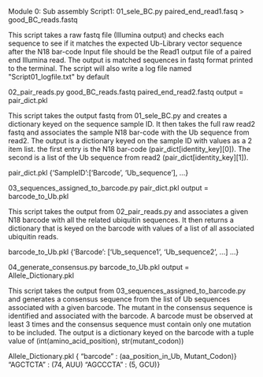 Module 0: Sub assembly
Script1:
01_sele_BC.py paired_end_read1.fasq > good_BC_reads.fastq

This script takes a raw fastq file (Illumina output) and checks each sequence to see if it matches the expected Ub-Library vector sequence after the N18 bar-code Input file should be the Read1 output file of a paired end Illumina read. The output is matched sequences in fastq format printed to the terminal. The script will also write a log file named "Script01_logfile.txt" by default

02_pair_reads.py good_BC_reads.fastq paired_end_read2.fastq 
output = pair_dict.pkl

This script takes the output fastq from 01_sele_BC.py and creates a dictionary keyed on the sequence sample ID. It then takes the full raw read2 fastq and associates the sample N18 bar-code with the Ub sequence from read2. The output is a dictionary keyed on the sample ID with values as a 2 item list. the first entry is the N18 bar-code (pair_dict[identity_key][0]). The second is a list of the Ub sequence from read2 (pair_dict[identity_key][1]). 

pair_dict.pkl
{‘SampleID’:[‘Barcode’, ‘Ub_sequence’], …}

03_sequences_assigned_to_barcode.py pair_dict.pkl 
output =  barcode_to_Ub.pkl

This script takes the output from 02_pair_reads.py and associates a given N18 barcode with all the related ubiquitin sequences. It then returns a dictionary that is keyed on the barcode with values of a list of all associated ubiquitin reads.

barcode_to_Ub.pkl
	{‘Barcode’: [‘Ub_sequence1’, ‘Ub_sequence2’, …] ...}
	
04_generate_consensus.py barcode_to_Ub.pkl
output = Allele_Dictionary.pkl

This script takes the output from 03_sequences_assigned_to_barcode.py and generates a consensus sequence from the list of Ub sequences associated with a given barcode. The mutant in the consensus sequence is identified and associated with the barcode. A barcode must be observed at least 3 times and the consensus sequence must contain only one mutation to be included. The output is a dictionary keyed on the barcode with a tuple value of (int(amino_acid_position), str(mutant_codon))

Allele_Dictionary.pkl
	{ “barcode” : (aa_position_in_Ub, Mutant_Codon)}
	“AGCTCTA” : (74, AUU)
“AGCCCTA” : (5, GCU)}
